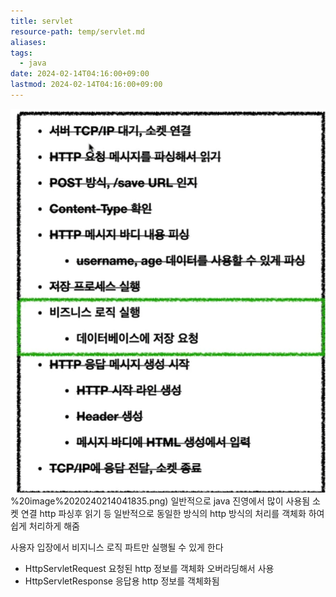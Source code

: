 ```yaml
---
title: servlet
resource-path: temp/servlet.md
aliases:
tags:
  - java
date: 2024-02-14T04:16:00+09:00
lastmod: 2024-02-14T04:16:00+09:00
---
```

![](../08.media/20240214041835.png)%20image%2020240214041835.png)
일반적으로 java 진영에서 많이 사용됨
소켓 연결 http 파싱후 읽기 등 일반적으로 동일한 방식의 http 방식의 처리를 객체화 하여 쉽게 처리하게 해줌

사용자 입장에서 비지니스 로직 파트만 실행될 수 있게 한다


- HttpServletRequest 요청된 http 정보를 객체화 오버라딩해서 사용
- HttpServletResponse 응답용 http 정보를 객체화됨 